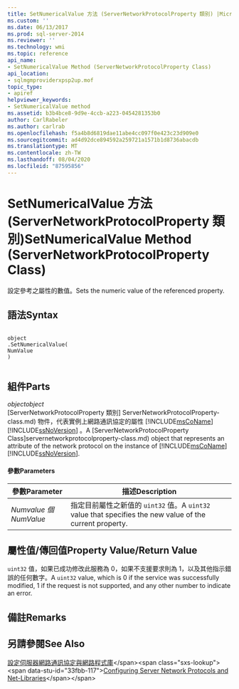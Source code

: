 ```yaml
---
title: SetNumericalValue 方法 (ServerNetworkProtocolProperty 類別) |Microsoft Docs
ms.custom: ''
ms.date: 06/13/2017
ms.prod: sql-server-2014
ms.reviewer: ''
ms.technology: wmi
ms.topic: reference
api_name:
- SetNumericalValue Method (ServerNetworkProtocolProperty Class)
api_location:
- sqlmgmproviderxpsp2up.mof
topic_type:
- apiref
helpviewer_keywords:
- SetNumericalValue method
ms.assetid: b3b4bce8-9d9e-4ccb-a223-0454281353b0
author: CarlRabeler
ms.author: carlrab
ms.openlocfilehash: f5a4b8d6819dae11abe4cc097f0e423c23d909e0
ms.sourcegitcommit: ad4d92dce894592a259721a1571b1d8736abacdb
ms.translationtype: MT
ms.contentlocale: zh-TW
ms.lasthandoff: 08/04/2020
ms.locfileid: "87595856"
---
```

# <a name="setnumericalvalue-method-servernetworkprotocolproperty-class"></a><span data-ttu-id="33fbb-102">SetNumericalValue 方法 (ServerNetworkProtocolProperty 類別)</span><span class="sxs-lookup"><span data-stu-id="33fbb-102">SetNumericalValue Method (ServerNetworkProtocolProperty Class)</span></span>
  <span data-ttu-id="33fbb-103">設定參考之屬性的數值。</span><span class="sxs-lookup"><span data-stu-id="33fbb-103">Sets the numeric value of the referenced property.</span></span>  
  
## <a name="syntax"></a><span data-ttu-id="33fbb-104">語法</span><span class="sxs-lookup"><span data-stu-id="33fbb-104">Syntax</span></span>  
  
```  
  
object  
.SetNumericalValue(  
NumValue  
)  
  
```  
  
## <a name="parts"></a><span data-ttu-id="33fbb-105">組件</span><span class="sxs-lookup"><span data-stu-id="33fbb-105">Parts</span></span>  
 <span data-ttu-id="33fbb-106">*object*</span><span class="sxs-lookup"><span data-stu-id="33fbb-106">*object*</span></span>  
 <span data-ttu-id="33fbb-107">[ServerNetworkProtocolProperty 類別] ServerNetworkProtocolProperty-class.md) 物件，代表實例上網路通訊協定的屬性 [!INCLUDE[msCoName](../../../includes/msconame-md.md)] [!INCLUDE[ssNoVersion](../../../includes/ssnoversion-md.md)] 。</span><span class="sxs-lookup"><span data-stu-id="33fbb-107">A [ServerNetworkProtocolProperty Class]servernetworkprotocolproperty-class.md) object that represents an attribute of the network protocol on the instance of [!INCLUDE[msCoName](../../../includes/msconame-md.md)] [!INCLUDE[ssNoVersion](../../../includes/ssnoversion-md.md)].</span></span>  
  
#### <a name="parameters"></a><span data-ttu-id="33fbb-108">參數</span><span class="sxs-lookup"><span data-stu-id="33fbb-108">Parameters</span></span>  
  
|<span data-ttu-id="33fbb-109">參數</span><span class="sxs-lookup"><span data-stu-id="33fbb-109">Parameter</span></span>|<span data-ttu-id="33fbb-110">描述</span><span class="sxs-lookup"><span data-stu-id="33fbb-110">Description</span></span>|  
|---------------|-----------------|  
|<span data-ttu-id="33fbb-111">*Numvalue 個*</span><span class="sxs-lookup"><span data-stu-id="33fbb-111">*NumValue*</span></span>|<span data-ttu-id="33fbb-112">指定目前屬性之新值的 `uint32` 值。</span><span class="sxs-lookup"><span data-stu-id="33fbb-112">A `uint32` value that specifies the new value of the current property.</span></span>|  
  
## <a name="property-valuereturn-value"></a><span data-ttu-id="33fbb-113">屬性值/傳回值</span><span class="sxs-lookup"><span data-stu-id="33fbb-113">Property Value/Return Value</span></span>  
 <span data-ttu-id="33fbb-114">`uint32` 值，如果已成功修改此服務為 0，如果不支援要求則為 1，以及其他指示錯誤的任何數字。</span><span class="sxs-lookup"><span data-stu-id="33fbb-114">A `uint32` value, which is 0 if the service was successfully modified, 1 if the request is not supported, and any other number to indicate an error.</span></span>  
  
## <a name="remarks"></a><span data-ttu-id="33fbb-115">備註</span><span class="sxs-lookup"><span data-stu-id="33fbb-115">Remarks</span></span>  
  
## <a name="see-also"></a><span data-ttu-id="33fbb-116">另請參閱</span><span class="sxs-lookup"><span data-stu-id="33fbb-116">See Also</span></span>  
 <span data-ttu-id="33fbb-117">[設定伺服器網路通訊協定與網路程式庫](https://msdn.microsoft.com/library/ms177485\(v=sql.100\).aspx)</span><span class="sxs-lookup"><span data-stu-id="33fbb-117">[Configuring Server Network Protocols and Net-Libraries](https://msdn.microsoft.com/library/ms177485\(v=sql.100\).aspx)</span></span>  
  
  

